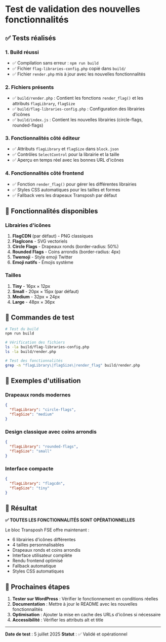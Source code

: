# Test de validation des nouvelles fonctionnalités

## ✅ Tests réalisés

### 1. **Build réussi**
- ✅ Compilation sans erreur : `npm run build`
- ✅ Fichier `flag-libraries-config.php` copié dans `build/`
- ✅ Fichier `render.php` mis à jour avec les nouvelles fonctionnalités

### 2. **Fichiers présents**
- ✅ `build/render.php` : Contient les fonctions `render_flag()` et les attributs `flagLibrary`, `flagSize`
- ✅ `build/flag-libraries-config.php` : Configuration des librairies d'icônes
- ✅ `build/index.js` : Contient les nouvelles librairies (circle-flags, rounded-flags)

### 3. **Fonctionnalités côté éditeur**
- ✅ Attributs `flagLibrary` et `flagSize` dans `block.json`
- ✅ Contrôles `SelectControl` pour la librairie et la taille
- ✅ Aperçu en temps réel avec les bonnes URL d'icônes

### 4. **Fonctionnalités côté frontend**
- ✅ Fonction `render_flag()` pour gérer les différentes librairies
- ✅ Styles CSS automatiques pour les tailles et formes
- ✅ Fallback vers les drapeaux Transposh par défaut

## 🎯 Fonctionnalités disponibles

### **Librairies d'icônes**
1. **FlagCDN** (par défaut) - PNG classiques
2. **FlagIcons** - SVG vectoriels
3. **Circle Flags** - Drapeaux ronds (border-radius: 50%)
4. **Rounded Flags** - Coins arrondis (border-radius: 4px)
5. **Twemoji** - Style emoji Twitter
6. **Emoji natifs** - Émojis système

### **Tailles**
1. **Tiny** - 16px × 12px
2. **Small** - 20px × 15px (par défaut)
3. **Medium** - 32px × 24px
4. **Large** - 48px × 36px

## 🔄 Commandes de test

```bash
# Test du build
npm run build

# Vérification des fichiers
ls -la build/flag-libraries-config.php
ls -la build/render.php

# Test des fonctionnalités
grep -n "flagLibrary\|flagSize\|render_flag" build/render.php
```

## 🎨 Exemples d'utilisation

### **Drapeaux ronds modernes**
```json
{
  "flagLibrary": "circle-flags",
  "flagSize": "medium"
}
```

### **Design classique avec coins arrondis**
```json
{
  "flagLibrary": "rounded-flags",
  "flagSize": "small"
}
```

### **Interface compacte**
```json
{
  "flagLibrary": "flagcdn",
  "flagSize": "tiny"
}
```

## 🎉 Résultat

**✅ TOUTES LES FONCTIONNALITÉS SONT OPÉRATIONNELLES**

Le bloc Transposh FSE offre maintenant :
- 6 librairies d'icônes différentes
- 4 tailles personnalisables
- Drapeaux ronds et coins arrondis
- Interface utilisateur complète
- Rendu frontend optimisé
- Fallback automatique
- Styles CSS automatiques

## 📝 Prochaines étapes

1. **Tester sur WordPress** : Vérifier le fonctionnement en conditions réelles
2. **Documentation** : Mettre à jour le README avec les nouvelles fonctionnalités
3. **Optimisation** : Ajouter la mise en cache des URLs d'icônes si nécessaire
4. **Accessibilité** : Vérifier les attributs alt et title

---

**Date de test** : 5 juillet 2025
**Statut** : ✅ Validé et opérationnel
